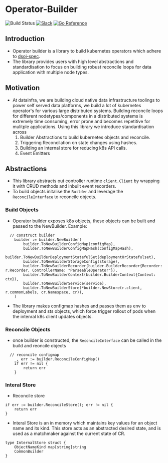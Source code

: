 # Operator-Builder

![Build Status](https://github.com/datainfrahq/operator-builder/actions/workflows/go.yml/badge.svg) [![Slack](https://img.shields.io/badge/slack-brightgreen.svg?logo=slack&label=Community&style=flat&color=%2373DC8C&)](https://launchpass.com/datainfra-workspace)
[![Go Reference](https://pkg.go.dev/badge/github.com/datainfrahq/operator-builder.svg)](https://pkg.go.dev/github.com/datainfrahq/operator-builder)


## Introduction
- Operator builder is a library to build kubernetes operators which adhere to [dsoi-spec](https://github.com/datainfrahq/dsoi-spec).
- The library provides users with high level abstractions and standardisation to focus on building robust reconcile loops for data application with multiple node types.

## Motivation

- At datainfra, we are building cloud native data infrastructure toolings to power self served data platforms, we build a lot of kubernetes operator's for various large distributed systems. Building reconcile loops for different nodetypes/components in a distributed systems is extremely time consuming, error prone and becomes repetitive for mulitple applications. 
Using this library we introduce standardisation across 
    1. Builder Abstractions to build kubernetes objects and reconcile.
    2. Triggering Reconcilation on state changes using hashes.
    3. Building an internal store for reducing k8s API calls.
    4. Event Emitters 

## Abstractions

- This library abstracts out controller runtime ```client.Client``` by wrapping it with CRUD methods and inbuilt event recorders.
- To build objects initalise the ```Builder``` and leverage the ```ReconcileInterface``` to reconcile objects.

### Build Objects 
- Operator builder exposes k8s objects, these objects can be built and passed to the NewBuilder. Example:
```
  // construct builder
	builder := builder.NewBuilder(
		builder.ToNewBuilderConfigMap(configMap),
		builder.ToNewBuilderConfigMapHash(configMapHash),
		builder.ToNewBuilderDeploymentStatefulSet(deploymentOrStatefulset),
		builder.ToNewBuilderStorageConfig(storage),
		builder.ToNewBuilderRecorder(builder.BuilderRecorder{Recorder: r.Recorder, ControllerName: "ParseableOperator"}),
		builder.ToNewBuilderContext(builder.BuilderContext{Context: ctx}),
		builder.ToNewBuilderService(service),
		builder.ToNewBuilderStore(*builder.NewStore(r.client, r.commonLabels, cr.Namespace, cr)),
	)
```
- The library makes configmap hashes and passes them as env to deployment and sts objects, which force trigger rollout of pods when the intenral k8s client updates objects.

### Reconcile Objects
- once builder is constructed, the ```ReconcileInterface``` can be called in the build and reoncile objects
```
  // reconcile configmap
	_, err := builder.ReconcileConfigMap()
	if err != nil {
		return err
	}

```
### Interal Store
- Reconcile store
```
if err := builder.ReconcileStore(); err != nil {
	return err
}
```
- Interal Store is an in memory which maintains key values for an object name and its kind.
  This store acts as an abstracted desired state, and is used as a matchmaker against the current state of CR.
```
type InternalStore struct {
	ObjectNameKind map[string]string
	CommonBuilder
}
```
